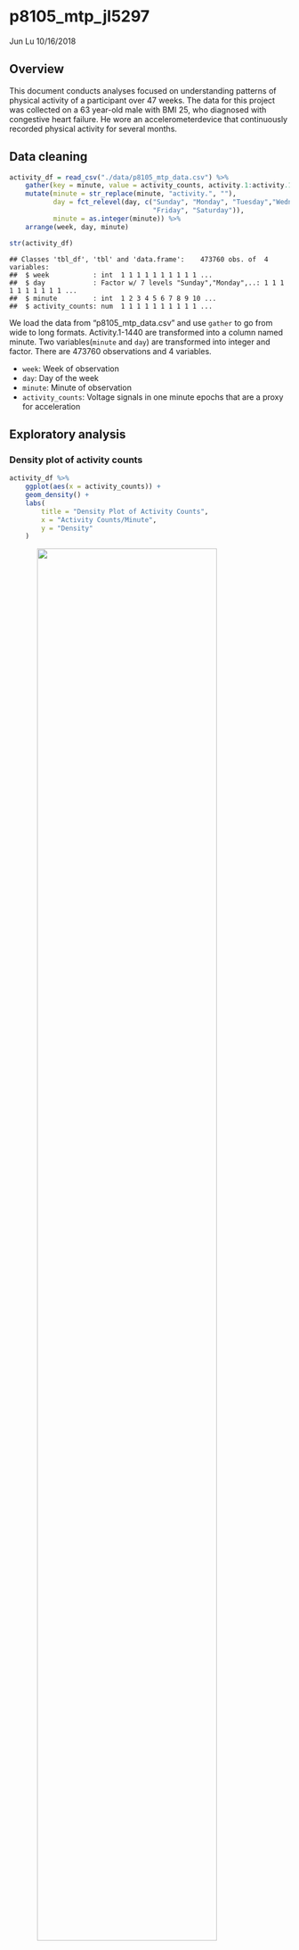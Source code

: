 p8105\_mtp\_jl5297
================
Jun Lu
10/16/2018

Overview
--------

This document conducts analyses focused on understanding patterns of physical activity of a participant over 47 weeks. The data for this project was collected on a 63 year-old male with BMI 25, who diagnosed with congestive heart failure. He wore an accelerometerdevice that continuously recorded physical activity for several months.

Data cleaning
-------------

``` r
activity_df = read_csv("./data/p8105_mtp_data.csv") %>% 
    gather(key = minute, value = activity_counts, activity.1:activity.1440) %>%
    mutate(minute = str_replace(minute, "activity.", ""),
           day = fct_relevel(day, c("Sunday", "Monday", "Tuesday","Wednesday", "Thursday",
                                    "Friday", "Saturday")),
           minute = as.integer(minute)) %>% 
    arrange(week, day, minute)

str(activity_df)
```

    ## Classes 'tbl_df', 'tbl' and 'data.frame':    473760 obs. of  4 variables:
    ##  $ week           : int  1 1 1 1 1 1 1 1 1 1 ...
    ##  $ day            : Factor w/ 7 levels "Sunday","Monday",..: 1 1 1 1 1 1 1 1 1 1 ...
    ##  $ minute         : int  1 2 3 4 5 6 7 8 9 10 ...
    ##  $ activity_counts: num  1 1 1 1 1 1 1 1 1 1 ...

We load the data from “p8105\_mtp\_data.csv” and use `gather` to go from wide to long formats. Activity.1-1440 are transformed into a column named minute. Two variables(`minute` and `day`) are transformed into integer and factor. There are 473760 observations and 4 variables.

-   `week`: Week of observation
-   `day`: Day of the week
-   `minute`: Minute of observation
-   `activity_counts`: Voltage signals in one minute epochs that are a proxy for acceleration

Exploratory analysis
--------------------

### Density plot of activity counts

``` r
activity_df %>% 
    ggplot(aes(x = activity_counts)) +
    geom_density() +
    labs(
        title = "Density Plot of Activity Counts",
        x = "Activity Counts/Minute",
        y = "Density"
    )
```

<img src="p8105_mtp_jl5297_files/figure-markdown_github/unnamed-chunk-2-1.png" width="80%" style="display: block; margin: auto;" />

We can see the distribution of `activity_counts` is extremely skewed where some points are much larger than the bulk of the data. The range of activity counts is (1, 10417). When the device detects no activity, activity counts equal to 1.

### Find days with no activity

``` r
activity_df %>% 
    group_by(week, day) %>% 
    summarize(total_activity = sum(activity_counts)) %>%  
    filter(total_activity == 1440) 
```

    ## # A tibble: 18 x 3
    ## # Groups:   week [10]
    ##     week day       total_activity
    ##    <int> <fct>              <dbl>
    ##  1     1 Saturday            1440
    ##  2     2 Sunday              1440
    ##  3     3 Sunday              1440
    ##  4     3 Wednesday           1440
    ##  5     3 Thursday            1440
    ##  6     3 Friday              1440
    ##  7     4 Monday              1440
    ##  8     4 Wednesday           1440
    ##  9     4 Thursday            1440
    ## 10     4 Friday              1440
    ## 11     8 Friday              1440
    ## 12    12 Sunday              1440
    ## 13    12 Friday              1440
    ## 14    12 Saturday            1440
    ## 15    13 Monday              1440
    ## 16    19 Saturday            1440
    ## 17    20 Saturday            1440
    ## 18    32 Monday              1440

We find that there are 18 days that activity counts show no activity(not wear the device). Those days are mainly in week 3, 4 and 12.

Total activity analysis
-----------------------

### Total activity trend analysis

``` r
activity_df %>% 
    group_by(week) %>% 
    summarise(total_activity = sum(activity_counts)) %>% 
    ggplot(aes(x = week, y = total_activity)) +
    geom_point() +
    geom_line() +
    geom_smooth() +
    labs(
        title = "Week Total Activity Counts vs Week",
        x = "Week",
        y = "Week Total Activity Counts"
    )
```

<img src="p8105_mtp_jl5297_files/figure-markdown_github/total_activity_trend-1.png" width="80%" style="display: block; margin: auto;" />

We aggregate accross minutes of each week to create a total activity variable and then make a scatterplot of total activity over weeks. While there has been large variability, the total activity has an upward trend over weeks. We can infer that this participant became more active over time.

### The effect of day of the week on total activity

``` r
day_total_acitivity = 
    activity_df %>% 
    group_by(week, day) %>%
    summarize(day_total_activity = sum(activity_counts))

day_total_boxplot =
    day_total_acitivity %>% 
    ggplot(aes(x = day, y = day_total_activity, fill = day)) +
    geom_boxplot() +
    theme(legend.position = "right",
          axis.text.x = element_text(angle = 30, hjust = 1)) +
    labs(
        title = "Day Total Activity for Different Days of the Week",
        x = "Day of the Week",
        y = "Day Total Activity Counts"
    )


day_total_difference =
    day_total_acitivity %>% 
    group_by(week) %>% 
    mutate(difference = day_total_activity - mean(day_total_activity)) %>%
    ggplot(aes(x = day, y = difference, fill = day)) + 
    geom_boxplot() + 
    theme(legend.position = "right",
          axis.text.x = element_text(angle = 30, hjust = 1)) +
    labs(
        title = "Difference Values for Different Days of the Week",
        x = "Day of the Week",
        y = "Difference Values"
    )
    
day_total_boxplot + day_total_difference + plot_layout(ncol = 1)
```

<img src="p8105_mtp_jl5297_files/figure-markdown_github/day_effect-1.png" width="80%" style="display: block; margin: auto;" />

-   Aggregate accross minutes of each day to create a day total activity variable.
-   Make boxplots of day total activity of different days of the week.
-   In order to remove the effect of the time, we calculate difference values between day total activity and the mean of day total activity of the week. And then we make boxplots of these difference values of of different days of the week.

As IQR of boxplots overlap and their medians are not significant different(both in two plots), there is no enough evidence that that day of the week affects total activity.

Distribution of activity counts by hour
---------------------------------------

``` r
activity_df %>% 
    mutate(hour = (minute - 1) %/% 60,
           activity_counts = log(activity_counts)) %>%
    ggplot(aes(x = activity_counts, y = factor(hour))) +
    geom_density_ridges(scale = 4) +
    geom_vline(xintercept = 0, color = "red") +
    geom_vline(xintercept = 6, color = "blue") +
    labs(
        title = "Density Plot of Log (Activity Counts) by Hour",
        x = "Log (Activity Counts)",
        y = "Hour of the Day"
    ) 
```

<img src="p8105_mtp_jl5297_files/figure-markdown_github/unnamed-chunk-4-1.png" width="80%" style="display: block; margin: auto;" />

We make a density plot of log(activity counts) by hour. We can see this participant tends to have activity from 7:00 to 22:00.

24-hour activity profiles analysis
----------------------------------

``` r
activity_df %>% 
    mutate(period = week %/% 16,
           period = factor(period, levels = c(0, 1, 2), labels = c("1-15 weeks", "16-31 weeks", "32-47 weeks")),
           time = minute %/% 10 * 10 / 60) %>% 
    group_by(period, week, day, time) %>% 
    summarize(activity_counts = sum(activity_counts)) %>% 
    ggplot(aes(x = time, y = activity_counts, color = period)) +
    geom_line(aes(group = week), size = 0.05, alpha = 0.7) +
    facet_grid(. ~ day) +
    geom_smooth(size = 1, aes(group = period, color = period)) +
    scale_x_continuous(breaks = seq(0, 24, by = 6)) +
    ylim(0, 40000) +
    labs(
        title = "24-Hour Activity Profiles for Each Day",
        x = "Hour of the Day",
        y = "Activity Counts/ 20 Minutes"
    ) 
```

<img src="p8105_mtp_jl5297_files/figure-markdown_github/24-hour-1.png" width="80%" style="display: block; margin: auto;" />

We divide weeks into 3 periods and aggregate data into 20-minute epochs. Then we make a plot which shows 24-hour activity profiles for each day in panels defined by day of the week. Smooth estimates of each period are emphasized as bold curves.

-   This participant became more active over periods, especially on Friday, Saturday and Sunday when this participant had higher activity than other days.
-   This participant tended to have high activity around 9 a. m. and 16 p. m. on Sunday.
-   This participant tended to have high activity around 8 p. m. on Friday.

